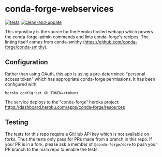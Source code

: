# conda-forge-webservices
[![tests](https://github.com/conda-forge/conda-forge-webservices/workflows/tests/badge.svg)](https://github.com/conda-forge/conda-forge-webservices/actions?query=workflow%3Atests) [![clean-and-update](https://github.com/conda-forge/conda-forge-webservices/workflows/clean-and-update/badge.svg)](https://github.com/conda-forge/conda-forge-webservices/actions?query=workflow%3Aclean-and-update)


This repository is the source for the Heroku hosted webapp which powers the conda-forge-admin
commands and lints conda-forge's recipes. The linting itself comes from conda-smithy
(https://github.com/conda-forge/conda-smithy).

## Configuration
Rather than using OAuth, this app is using a pre-determined "personal access token" which has
appropriate conda-forge permissions. It has been configured with:

    heroku config:set GH_TOKEN=<token>

The service deploys to the "conda-forge" heroku project: https://dashboard.heroku.com/apps/conda-forge/resources

## Testing

The tests for this repo require a GitHub API key which is not available on forks. Thus the tests only pass
for PRs made from a branch in this repo. If your PR is in a fork, please ask a member of `@conda-forge/core`
to push your PR branch to the main repo to enable the tests.
